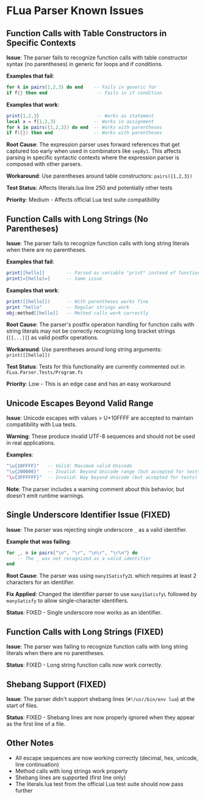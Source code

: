 # FLua Parser Known Issues

## Function Calls with Table Constructors in Specific Contexts

**Issue**: The parser fails to recognize function calls with table constructor syntax (no parentheses) in generic for loops and if conditions.

**Examples that fail**:
```lua
for k in pairs{1,2,3} do end    -- Fails in generic for
if f{} then end                  -- Fails in if condition
```

**Examples that work**:
```lua
print{1,2,3}                     -- Works as statement
local x = f{1,2,3}              -- Works in assignment
for k in pairs({1,2,3}) do end  -- Works with parentheses
if f({}) then end               -- Works with parentheses
```

**Root Cause**: The expression parser uses forward references that get captured too early when used in combinators like `sepBy1`. This affects parsing in specific syntactic contexts where the expression parser is composed with other parsers.

**Workaround**: Use parentheses around table constructors: `pairs({1,2,3})`

**Test Status**: Affects literals.lua line 250 and potentially other tests

**Priority**: Medium - Affects official Lua test suite compatibility

## Function Calls with Long Strings (No Parentheses)

**Issue**: The parser fails to recognize function calls with long string literals when there are no parentheses.

**Examples that fail**:
```lua
print[[hello]]        -- Parsed as variable "print" instead of function call
print[=[hello]=]      -- Same issue
```

**Examples that work**:
```lua
print([[hello]])      -- With parentheses works fine
print "hello"         -- Regular strings work
obj:method[[hello]]   -- Method calls work correctly
```

**Root Cause**: The parser's postfix operation handling for function calls with string literals may not be correctly recognizing long bracket strings (`[[...]]`) as valid postfix operations.

**Workaround**: Use parentheses around long string arguments: `print([[hello]])`

**Test Status**: Tests for this functionality are currently commented out in `FLua.Parser.Tests/Program.fs`

**Priority**: Low - This is an edge case and has an easy workaround

## Unicode Escapes Beyond Valid Range

**Issue**: Unicode escapes with values > U+10FFFF are accepted to maintain compatibility with Lua tests.

**Warning**: These produce invalid UTF-8 sequences and should not be used in real applications.

**Examples**:
```lua
"\u{10FFFF}"   -- Valid: Maximum valid Unicode
"\u{200000}"   -- Invalid: Beyond Unicode range (but accepted for tests)
"\u{3FFFFFF}"  -- Invalid: Way beyond Unicode (but accepted for tests)
```

**Note**: The parser includes a warning comment about this behavior, but doesn't emit runtime warnings.

## Single Underscore Identifier Issue (FIXED)

**Issue**: The parser was rejecting single underscore `_` as a valid identifier.

**Example that was failing**:
```lua
for _, n in pairs{"\n", "\r", "\n\r", "\r\n"} do
    -- The _ was not recognized as a valid identifier
end
```

**Root Cause**: The parser was using `many1Satisfy2L` which requires at least 2 characters for an identifier.

**Fix Applied**: Changed the identifier parser to use `many1SatisfyL` followed by `manySatisfy` to allow single-character identifiers.

**Status**: FIXED - Single underscore now works as an identifier.

## Function Calls with Long Strings (FIXED)

**Issue**: The parser was failing to recognize function calls with long string literals when there are no parentheses.

**Status**: FIXED - Long string function calls now work correctly.

## Shebang Support (FIXED)

**Issue**: The parser didn't support shebang lines (`#!/usr/bin/env lua`) at the start of files.

**Status**: FIXED - Shebang lines are now properly ignored when they appear as the first line of a file.

## Other Notes

- All escape sequences are now working correctly (decimal, hex, unicode, line continuation)
- Method calls with long strings work properly  
- Shebang lines are supported (first line only)
- The literals.lua test from the official Lua test suite should now pass further
